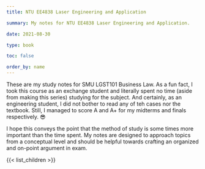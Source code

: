 ```yaml
---
title: NTU EE4838 Laser Engineering and Application

summary: My notes for NTU EE4838 Laser Engineering and Application.

date: 2021-08-30

type: book

toc: false

order_by: name
---
```


These are my study notes for SMU LGST101 Business Law. As a fun fact, I took this course as an exchange student and literally spent no time (aside from making this series) studying for the subject. And certainly, as an engineering student, I did not bother to read any of teh cases nor the textbook. Still, I managed to score A and A+ for my midterms and finals respectively. :sunglasses:

I hope this conveys the point that the method of study is some times more important than the time spent. My notes are designed to approach topics from a conceptual level and should be helpful towards crafting an organized and on-point argument in exam.

{{< list_children >}}
